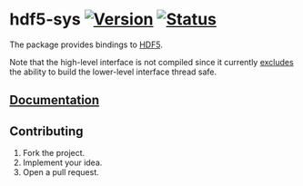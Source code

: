 # hdf5-sys [![Version][version-img]][version-url] [![Status][status-img]][status-url]

The package provides bindings to [HDF5][1].

Note that the high-level interface is not compiled since it currently
[excludes][2] the ability to build the lower-level interface thread safe.

## [Documentation][doc]

## Contributing

1. Fork the project.
2. Implement your idea.
3. Open a pull request.

[1]: http://www.hdfgroup.org/HDF5
[2]: https://github.com/copies/hdf5/blob/v1.8.16/configure.ac#L1391

[version-img]: https://img.shields.io/crates/v/hdf5-sys.svg
[version-url]: https://crates.io/crates/hdf5-sys
[status-img]: https://travis-ci.org/stainless-steel/hdf5-sys.svg?branch=master
[status-url]: https://travis-ci.org/stainless-steel/hdf5-sys
[doc]: https://stainless-steel.github.io/hdf5-sys
